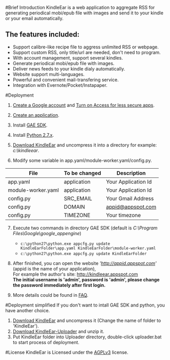 #Brief Introduction
KindleEar is a web application to aggregate RSS for generating periodical mobi/epub file with images and send it to your kindle or your email automatically.

## The features included:
* Support calibre-like recipe file to aggress unlimited RSS or webpage.
* Support custom RSS, only title/url are needed, don't need to program.
* With account management, support several kindles.
* Generate periodical mobi/epub file with images.
* Deliver news feeds to your kindle dialy automatically.
* Website support multi-languages.
* Powerful and convenient mail-transfering service.
* Integration with Evernote/Pocket/Instapaper.

#Deployment
1. [Create a Google account](https://accounts.google.com/SignUp) and [Turn on Access for less secure apps](https://www.google.com/settings/security/lesssecureapps).  

2. [Create an application](https://console.developers.google.com/project).  

3. Install [GAE SDK](https://cloud.google.com/appengine/downloads).  

4. Install [Python 2.7.x](https://www.python.org/downloads/).  

5. [Download KindleEar](https://github.com/cdhigh/KindleEar/archive/master.zip) and uncompress it into a directory for example: *c:\kindleear*.  

6. Modify some variable in app.yaml/module-worker.yaml/config.py.  

  File              | To be changed | Description             |  
-------------------|-------------|-----------------------|  
app.yaml           | application | Your Application Id    |  
module-worker.yaml | application | Your Application Id    |  
config.py          | SRC_EMAIL   | Your Gmail Address          |  
config.py          | DOMAIN      | appid@appspot.com        |  
config.py          | TIMEZONE    | Your timezone         |

 
7. Execute two commands in directory GAE SDK (default is *C:\Program Files\Google\google_appengine*)  
	* `c:\python27\python.exe appcfg.py update KindleEarFolder\app.yaml KindleEarFolder\module-worker.yaml`  
	* `c:\python27\python.exe appcfg.py update KindleEarFolder`  

8. After finished, you can open the website *'http://appid.appspot.com'* (appid is the name of your application),  
For example the author's site: <http://kindleear.appspot.com>  
**The initial username is 'admin', password is 'admin', please change the password immediately after first login.**  

9. More details could be found in [FAQ](http://htmlpreview.github.io/?https://github.com/cdhigh/KindleEar/blob/master/static/faq.html).

#Deployment simplified
If you don't want to intall GAE SDK and python, you have another choice.  

1. [Download KindleEar](https://github.com/cdhigh/KindleEar/archive/master.zip) and uncompress it (Change the name of folder to 'KindleEar').  
2. [Download KindleEar-Uploader](https://drive.google.com/folderview?id=0ByRickMo9V_XNlJITzhYM3JOYW8&usp=sharing) and unzip it.  
3. Put KindleEar folder into Uploader directory, double-click uploader.bat to start process of deployment.  

#License
   KindleEar is Licensed under the [AGPLv3](http://www.gnu.org/licenses/agpl-3.0.html) license.
